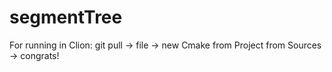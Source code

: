 # segmentTree
 
For running in Clion: git pull -> file -> new Cmake from Project from Sources -> congrats!
